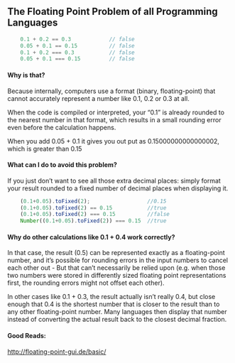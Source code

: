 ## The Floating Point Problem of all Programming Languages
```js
    0.1 + 0.2 == 0.3			// false
    0.05 + 0.1 == 0.15			// false
    0.1 + 0.2 === 0.3			// false
    0.05 + 0.1 === 0.15			// false   
```
#### Why is that?
Because internally, computers use a format (binary, floating-point) that cannot accurately represent a number like 0.1, 0.2 or 0.3 at all.

When the code is compiled or interpreted, your “0.1” is already rounded to the nearest number in that format, which results in a small rounding error even before the calculation happens.

When you add 0.05 + 0.1 it gives you out put as 0.15000000000000002, which is greater than 0.15

#### What can I do to avoid this problem?
If you just don’t want to see all those extra decimal places: simply format your result rounded to a fixed number of decimal places when displaying it.
```js
	(0.1+0.05).toFixed(2);					//0.15
	(0.1+0.05).toFixed(2) == 0.15			//true
	(0.1+0.05).toFixed(2) === 0.15			//false
	Number((0.1+0.05).toFixed(2)) === 0.15	//true
```
#### Why do other calculations like 0.1 + 0.4 work correctly?
In that case, the result (0.5) can be represented exactly as a floating-point number, and it’s possible for rounding errors in the input numbers to cancel each other out - But that can’t necessarily be relied upon (e.g. when those two numbers were stored in differently sized floating point representations first, the rounding errors might not offset each other).

In other cases like 0.1 + 0.3, the result actually isn’t really 0.4, but close enough that 0.4 is the shortest number that is closer to the result than to any other floating-point number. Many languages then display that number instead of converting the actual result back to the closest decimal fraction.

#### Good Reads:
http://floating-point-gui.de/basic/
